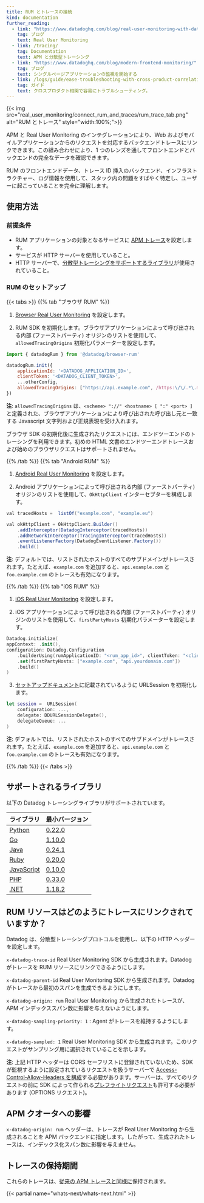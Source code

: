 ```yaml
---
title: RUM とトレースの接続
kind: documentation
further_reading:
  - link: "https://www.datadoghq.com/blog/real-user-monitoring-with-datadog/"
    tag: ブログ
    text: Real User Monitoring
  - link: /tracing/
    tag: Documentation
    text: APM と分散型トレーシング
  - link: "https://www.datadoghq.com/blog/modern-frontend-monitoring/"
    tag: ブログ
    text: シングルページアプリケーションの監視を開始する
  - link: /logs/guide/ease-troubleshooting-with-cross-product-correlation/
    tag: ガイド
    text: クロスプロダクト相関で容易にトラブルシューティング。
---
```


{{< img src="real_user_monitoring/connect_rum_and_traces/rum_trace_tab.png" alt="RUM とトレース"  style="width:100%;">}}


APM と Real User Monitoring のインテグレーションにより、Web およびモバイルアプリケーションからのリクエストを対応するバックエンドトレースにリンクできます。この組み合わせにより、1 つのレンズを通してフロントエンドとバックエンドの完全なデータを確認できます。

RUM のフロントエンドデータ、トレース ID 挿入のバックエンド、インフラストラクチャー、ログ情報を使用して、スタック内の問題をすばやく特定し、ユーザーに起こっていることを完全に理解します。

## 使用方法
### 前提条件

-   RUM アプリケーションの対象となるサービスに [APM トレース][1]を設定します。
-   サービスが HTTP サーバーを使用していること。
-   HTTP サーバーで、[分散型トレーシングをサポートするライブラリ](#supported-libraries)が使用されていること。

### RUM のセットアップ
{{< tabs >}}
{{% tab "ブラウザ RUM" %}}

1.  [Browser Real User Monitoring][1] を設定します。

2. RUM SDK を初期化します。ブラウザアプリケーションによって呼び出される内部 (ファーストパーティ) オリジンのリストを使用して、`allowedTracingOrigins` 初期化パラメーターを設定します。

```javascript
import { datadogRum } from '@datadog/browser-rum'

datadogRum.init({
    applicationId: '<DATADOG_APPLICATION_ID>',
    clientToken: '<DATADOG_CLIENT_TOKEN>',
    ...otherConfig,
    allowedTracingOrigins: ["https://api.example.com", /https:\/\/.*\.my-api-domain\.com/]
})
```

**注**: `allowedTracingOrigins` は、`<scheme> "://" <hostname> [ ":" <port> ]` と定義された、ブラウザアプリケーションにより呼び出された呼び出し元と一致する Javascript 文字列および正規表現を受け入れます。

<div class="alert alert-info">ブラウザ SDK の初期化後に生成されたリクエストには、エンドツーエンドのトレーシングを利用できます。初めの HTML 文書のエンドツーエンドトレースおよび始めのブラウザリクエストはサポートされません。</div>

[1]: /real_user_monitoring/browser/
{{% /tab %}}
{{% tab "Android RUM" %}}

1.  [Android Real User Monitoring][1] を設定します。

2.  Android アプリケーションによって呼び出される内部 (ファーストパーティ) オリジンのリストを使用して、`OkHttpClient` インターセプターを構成します。
```java
val tracedHosts =  listOf("example.com", "example.eu")

val okHttpClient = OkHttpClient.Builder()
    .addInterceptor(DatadogInterceptor(tracedHosts))
    .addNetworkInterceptor(TracingInterceptor(tracedHosts))
    .eventListenerFactory(DatadogEventListener.Factory())
    .build()
```

**注**: デフォルトでは、リストされたホストのすべてのサブドメインがトレースされます。たとえば、`example.com` を追加すると、`api.example.com` と `foo.example.com` のトレースも有効になります。

[1]: /real_user_monitoring/android/
{{% /tab %}}
{{% tab "iOS RUM" %}}

1.  [iOS Real User Monitoring][1] を設定します。

2.  iOS アプリケーションによって呼び出される内部 (ファーストパーティ) オリジンのリストを使用して、`firstPartyHosts` 初期化パラメーターを設定します。
```swift
Datadog.initialize(
appContext: .init(),
configuration: Datadog.Configuration
    .builderUsing(rumApplicationID: "<rum_app_id>", clientToken: "<client_token>", environment: "<env_name>")
    .set(firstPartyHosts: ["example.com", "api.yourdomain.com"])
    .build()
)
```

3.  [セットアップドキュメント][1]に記載されているように URLSession を初期化します。
```swift
let session =  URLSession(
    configuration: ...,
    delegate: DDURLSessionDelegate(),
    delegateQueue: ...
)
```

**注**: デフォルトでは、リストされたホストのすべてのサブドメインがトレースされます。たとえば、`example.com` を追加すると、`api.example.com` と `foo.example.com` のトレースも有効になります。

[1]: /real_user_monitoring/ios/
{{% /tab %}}
{{< /tabs >}}

## サポートされるライブラリ

以下の Datadog トレーシングライブラリがサポートされています。

| ライブラリ                             | 最小バージョン                                                                                                             |
|----------------------------------------|-------------------------------------------------------------------------------------------------------------------------|
| [Python][2]                  | [0.22.0][3]                |
| [Go][4]                  | [1.10.0][5]                |
| [Java][6]                  | [0.24.1][7]                |
| [Ruby][8]                  | [0.20.0][9]                |
| [JavaScript][10]                  | [0.10.0][11]                |
| [PHP][12]                  | [0.33.0][13]                |
| [.NET][14]                  | [1.18.2][15]                |


## RUM リソースはどのようにトレースにリンクされていますか？
Datadog は、分散型トレーシングプロトコルを使用し、以下の HTTP ヘッダーを設定します。


`x-datadog-trace-id`
Real User Monitoring SDK から生成されます。Datadog がトレースを RUM リソースにリンクできるようにします。

`x-datadog-parent-id`
Real User Monitoring SDK から生成されます。Datadog がトレースから最初のスパンを生成できるようにします。

`x-datadog-origin: rum`
Real User Monitoring から生成されたトレースが、APM インデックススパン数に影響を与えないようにします。

`x-datadog-sampling-priority: 1`
: Agent がトレースを維持するようにします。

`x-datadog-sampled: 1`
Real User Monitoring SDK から生成されます。このリクエストがサンプリング用に選択されていることを示します。

**注**: 上記 HTTP ヘッダーは CORS セーフリストに登録されていないため、SDK が監視するように設定されているリクエストを扱うサーバーで [Access-Control-Allow-Headers を構成][16]する必要があります。サーバーは、すべてのリクエストの前に SDK によって作られる[プレフライトリクエスト][17]も許可する必要があります (OPTIONS リクエスト)。

## APM クオータへの影響

`x-datadog-origin: rum` ヘッダーは、トレースが Real User Monitoring から生成されることを APM バックエンドに指定します。したがって、生成されたトレースは、インデックス化スパン数に影響を与えません。

## トレースの保持期間

これらのトレースは、[従来の APM トレースと同様に][18]保持されます。

{{< partial name="whats-next/whats-next.html" >}}

[1]: /tracing
[2]: /tracing/setup_overview/setup/python/
[3]: https://github.com/DataDog/dd-trace-py/releases/tag/v0.22.0
[4]: /tracing/setup_overview/setup/go/
[5]: https://github.com/DataDog/dd-trace-go/releases/tag/v1.10.0
[6]: /tracing/setup_overview/setup/java/
[7]: https://github.com/DataDog/dd-trace-java/releases/tag/v0.24.1
[8]: /tracing/setup_overview/setup/ruby/
[9]: https://github.com/DataDog/dd-trace-rb/releases/tag/v0.20.0
[10]: /tracing/setup_overview/setup/nodejs/
[11]: https://github.com/DataDog/dd-trace-js/releases/tag/v0.10.0
[12]: /tracing/setup_overview/setup/php/
[13]: https://github.com/DataDog/dd-trace-php/releases/tag/0.33.0
[14]: /tracing/setup_overview/setup/dotnet-core/
[15]: https://github.com/DataDog/dd-trace-dotnet/releases/tag/v1.18.2
[16]: https://developer.mozilla.org/en-US/docs/Web/HTTP/Headers/Access-Control-Allow-Headers
[17]: https://developer.mozilla.org/en-US/docs/Glossary/Preflight_request
[18]: /tracing/trace_retention/

